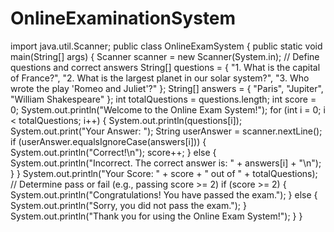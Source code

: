 # OnlineExaminationSystem
import java.util.Scanner;
public class OnlineExamSystem {
    public static void main(String[] args) {
        Scanner scanner = new Scanner(System.in);
        // Define questions and correct answers
        String[] questions = {
            "1. What is the capital of France?",
            "2. What is the largest planet in our solar system?",
            "3. Who wrote the play 'Romeo and Juliet'?"
        };
         String[] answers = {
            "Paris",
            "Jupiter",
            "William Shakespeare"
        };
    int totalQuestions = questions.length;
        int score = 0;
        System.out.println("Welcome to the Online Exam System!");
        for (int i = 0; i < totalQuestions; i++) {
            System.out.println(questions[i]);
            System.out.print("Your Answer: ");
            String userAnswer = scanner.nextLine();
              if (userAnswer.equalsIgnoreCase(answers[i])) {
                System.out.println("Correct!\n");
                score++;
            } else {
                System.out.println("Incorrect. The correct answer is: " + answers[i] + "\n");
            }
        }
         System.out.println("Your Score: " + score + " out of " + totalQuestions);
         // Determine pass or fail (e.g., passing score >= 2)
        if (score >= 2) {
            System.out.println("Congratulations! You have passed the exam.");
        } else {
            System.out.println("Sorry, you did not pass the exam.");
        }
         System.out.println("Thank you for using the Online Exam System!");
    }
}

        
